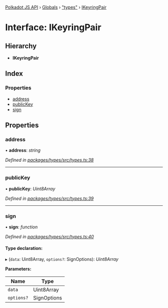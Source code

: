 [Polkadot JS API](../README.md) › [Globals](../globals.md) › ["types"](../modules/_types_.md) › [IKeyringPair](_types_.ikeyringpair.md)

# Interface: IKeyringPair

## Hierarchy

* **IKeyringPair**

## Index

### Properties

* [address](_types_.ikeyringpair.md#address)
* [publicKey](_types_.ikeyringpair.md#publickey)
* [sign](_types_.ikeyringpair.md#sign)

## Properties

###  address

• **address**: *string*

*Defined in [packages/types/src/types.ts:38](https://github.com/polkadot-js/api/blob/8ed2bda3a8/packages/types/src/types.ts#L38)*

___

###  publicKey

• **publicKey**: *Uint8Array*

*Defined in [packages/types/src/types.ts:39](https://github.com/polkadot-js/api/blob/8ed2bda3a8/packages/types/src/types.ts#L39)*

___

###  sign

• **sign**: *function*

*Defined in [packages/types/src/types.ts:40](https://github.com/polkadot-js/api/blob/8ed2bda3a8/packages/types/src/types.ts#L40)*

#### Type declaration:

▸ (`data`: Uint8Array, `options?`: SignOptions): *Uint8Array*

**Parameters:**

Name | Type |
------ | ------ |
`data` | Uint8Array |
`options?` | SignOptions |
